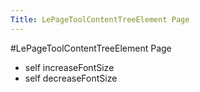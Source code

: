 ---Title: LePageToolContentTreeElement Page---#LePageToolContentTreeElement Page- self increaseFontSize- self decreaseFontSize